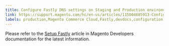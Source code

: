 ```yaml
---
title: Configure Fastly DNS settings on Staging and Production environments
link: https://support.magento.com/hc/en-us/articles/115004685913-Configure-Fastly-DNS-settings-on-Staging-and-Production-environments
labels: production,Magento Commerce Cloud,Fastly,devdocs,configuration,DNS,setup,Staging,how to
---
```


<p>Please refer to the <a href="https://devdocs.magento.com/cloud/cdn/configure-fastly.html">Setup Fastly</a> article in Magento Developers documentation for the latest information. </p>